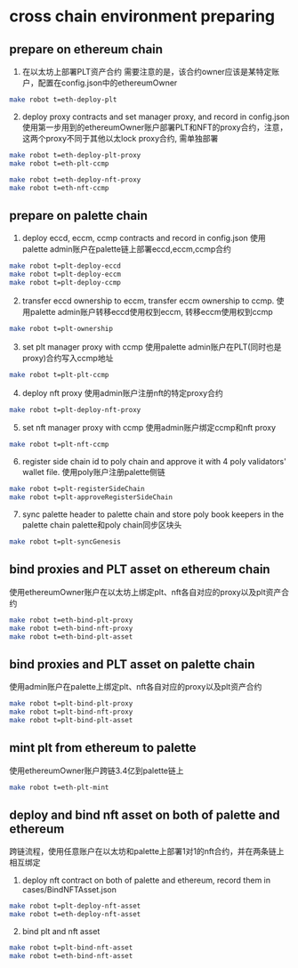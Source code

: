 # cross chain environment preparing

## prepare on ethereum chain

1. 在以太坊上部署PLT资产合约
需要注意的是，该合约owner应该是某特定账户，配置在config.json中的ethereumOwner
```bash
make robot t=eth-deploy-plt
```

2. deploy proxy contracts and set manager proxy, and record in config.json
使用第一步用到的ethereumOwner账户部署PLT和NFT的proxy合约，注意，这两个proxy不同于其他以太lock proxy合约, 需单独部署
```bash
make robot t=eth-deploy-plt-proxy
make robot t=eth-plt-ccmp

make robot t=eth-deploy-nft-proxy
make robot t=eth-nft-ccmp
```

## prepare on palette chain
1. deploy eccd, eccm, ccmp contracts and record in config.json
使用palette admin账户在palette链上部署eccd,eccm,ccmp合约
```bash
make robot t=plt-deploy-eccd
make robot t=plt-deploy-eccm
make robot t=plt-deploy-ccmp
```

2. transfer eccd ownership to eccm, transfer eccm ownership to ccmp.
使用palette admin账户转移eccd使用权到eccm, 转移eccm使用权到ccmp
```bash
make robot t=plt-ownership
```

3. set plt manager proxy with ccmp
使用palette admin账户在PLT(同时也是proxy)合约写入ccmp地址
```bash
make robot t=plt-plt-ccmp
```

4. deploy nft proxy
使用admin账户注册nft的特定proxy合约
```bash
make robot t=plt-deploy-nft-proxy
```

5. set nft manager proxy with ccmp
使用admin账户绑定ccmp和nft proxy
```bash
make robot t=plt-nft-ccmp
```

6. register side chain id to poly chain and approve it with 4 poly validators' wallet file.
使用poly账户注册palette侧链
```bash
make robot t=plt-registerSideChain
make robot t=plt-approveRegisterSideChain
```

7. sync palette header to palette chain and store poly book keepers in the palette chain
palette和poly chain同步区块头
```bash
make robot t=plt-syncGenesis
```

## bind proxies and PLT asset on ethereum chain
使用ethereumOwner账户在以太坊上绑定plt、nft各自对应的proxy以及plt资产合约
```bash
make robot t=eth-bind-plt-proxy
make robot t=eth-bind-nft-proxy
make robot t=eth-bind-plt-asset
```

## bind proxies and PLT asset on palette chain
使用admin账户在palette上绑定plt、nft各自对应的proxy以及plt资产合约
```bash
make robot t=plt-bind-plt-proxy
make robot t=plt-bind-nft-proxy
make robot t=plt-bind-plt-asset
```

## mint plt from ethereum to palette
使用ethereumOwner账户跨链3.4亿到palette链上
```bash
make robot t=eth-plt-mint
```

## deploy and bind nft asset on both of palette and ethereum
跨链流程，使用任意账户在以太坊和palette上部署1对1的nft合约，并在两条链上相互绑定
1. deploy nft contract on both of palette and ethereum, record them in cases/BindNFTAsset.json
```bash
make robot t=plt-deploy-nft-asset
make robot t=eth-deploy-nft-asset
```   

2. bind plt and nft asset
```bash
make robot t=plt-bind-nft-asset
make robot t=eth-bind-nft-asset
```